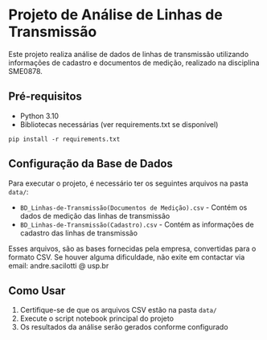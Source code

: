 # Projeto de Análise de Linhas de Transmissão

Este projeto realiza análise de dados de linhas de transmissão utilizando informações de cadastro e documentos de medição, realizado na disciplina SME0878.

## Pré-requisitos

- Python 3.10
- Bibliotecas necessárias (ver requirements.txt se disponível)

```
pip install -r requirements.txt
```

## Configuração da Base de Dados

Para executar o projeto, é necessário ter os seguintes arquivos na pasta `data/`:

- `BD_Linhas-de-Transmissão(Documentos de Medição).csv` - Contém os dados de medição das linhas de transmissão
- `BD_Linhas-de-Transmissão(Cadastro).csv` - Contém as informações de cadastro das linhas de transmissão

Esses arquivos, são as bases fornecidas pela empresa, convertidas para o formato CSV. Se houver alguma dificuldade, não exite em contactar via email: andre.sacilotti @ usp.br

## Como Usar

1. Certifique-se de que os arquivos CSV estão na pasta `data/`
2. Execute o script notebook principal do projeto
3. Os resultados da análise serão gerados conforme configurado
